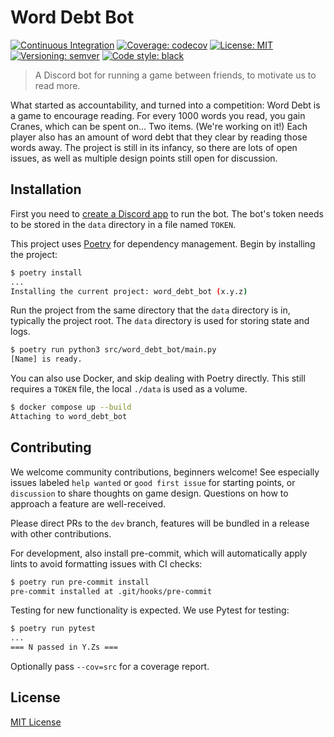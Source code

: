 # Word Debt Bot

[![Continuous Integration](https://github.com/Swiddis/word-debt-bot/actions/workflows/continuous_integration.yml/badge.svg)](https://github.com/Swiddis/word-debt-bot/actions/workflows/continuous_integration.yml)
[![Coverage: codecov](https://codecov.io/gh/Swiddis/word-debt-bot/graph/badge.svg?token=E3AVRJUZ3V)](https://codecov.io/gh/Swiddis/word-debt-bot)
[![License: MIT](https://img.shields.io/badge/license-MIT-purple)](LICENSE)
[![Versioning: semver](https://img.shields.io/badge/semver-1.1.0-blue)](https://semver.org/)
[![Code style: black](https://img.shields.io/badge/code%20style-black-000000.svg)](https://github.com/psf/black)

> A Discord bot for running a game between friends, to motivate us to read more.

What started as accountability, and turned into a competition:
Word Debt is a game to encourage reading.
For every 1000 words you read, you gain Cranes, which can be spent on... Two items. (We're working on it!)
Each player also has an amount of word debt that they clear by reading those words away.
The project is still in its infancy, so there are lots of open issues,
as well as multiple design points still open for discussion.

## Installation

First you need to [create a Discord app](https://discord.com/developers/docs/getting-started) to run the bot.
The bot's token needs to be stored in the `data` directory in a file named `TOKEN`.

This project uses [Poetry](https://python-poetry.org/) for dependency management.
Begin by installing the project:

```sh
$ poetry install
...
Installing the current project: word_debt_bot (x.y.z)
```

Run the project from the same directory that the `data` directory is in, typically the project root.
The `data` directory is used for storing state and logs.

```sh
$ poetry run python3 src/word_debt_bot/main.py
[Name] is ready.
```

You can also use Docker, and skip dealing with Poetry directly.
This still requires a `TOKEN` file, the local `./data` is used as a volume.

```sh
$ docker compose up --build
Attaching to word_debt_bot
```

## Contributing

We welcome community contributions, beginners welcome!
See especially issues labeled `help wanted` or `good first issue` for starting points, or `discussion` to share thoughts on game design.
Questions on how to approach a feature are well-received.

Please direct PRs to the `dev` branch, features will be bundled in a release with other contributions.

For development, also install pre-commit,
which will automatically apply lints to avoid formatting issues with CI checks:

```sh
$ poetry run pre-commit install
pre-commit installed at .git/hooks/pre-commit
```

Testing for new functionality is expected.
We use Pytest for testing:

```sh
$ poetry run pytest
...
=== N passed in Y.Zs ===
```

Optionally pass `--cov=src` for a coverage report.

## License

[MIT License](LICENSE)
